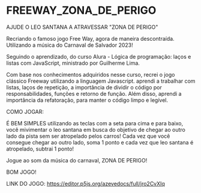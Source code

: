 # FREEWAY_ZONA_DE_PERIGO

AJUDE O LEO SANTANA A ATRAVESSAR "ZONA DE PERIGO"

Recriando o famoso jogo Free Way, agora de maneira descontraída. Utilizando a música do Carnaval de Salvador 2023! 

Seguindo o aprendizado, do curso Alura - Lógica de programação: laços e listas com JavaScript, ministrado por Guilherme Lima.

Com base nos conhecimentos adquiridos nesse curso, recrei o jogo clássico Freeway utilizando a linguagem Javascript. aprendi a trabalhar com listas, laços de repetição, a importância de dividir o código por responsabilidades, funções e retorno de função. Além disso, aprendi a importância da refatoração, para manter o código limpo e legível.

COMO JOGAR:

É BEM SIMPLES
utilizando as teclas com a seta para cima e para baixo, você mivimentar o leo santana em busca do objetivo de chegar ao outro lado da pista sem ser atropelado pelos carros! Cada vez que você consegue chegar ao outro lado, soma 1 ponto e cada vez que leo santana é atropelado, subtrai 1 ponto!

Jogue ao som da música do carnaval, ZONA DE PERIGO!

BOM JOGO! 

LINK DO JOGO:
https://editor.p5js.org/azevedocs/full/jro2CvXIq
